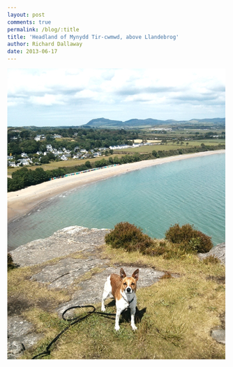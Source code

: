 ```yaml
---
layout: post
comments: true
permalink: /blog/:title
title: 'Headland of Mynydd Tir-cwmwd, above Llandebrog'
author: Richard Dallaway
date: 2013-06-17
---
```


<div><a href="/media/IMG_20130617_132820.JPG"><img src="/media/IMG_20130617_132820.JPG.500.JPG" width="500" height="667"/></a></div>


  
    
